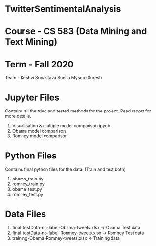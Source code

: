# TwitterSentimentalAnalysis
# Course - CS 583 (Data Mining and Text Mining)
# Term - Fall 2020

Team -
Keshvi Srivastava 
Sneha Mysore Suresh

# Jupyter Files

Contains all the tried and tested methods for the project. Read report for more details.

1. Visualisation & multiple model comparison.ipynb
2. Obama model comparison
3. Romney model comparison

# Python Files

Contains final python files for the data. (Train and test both)

1. obama_train.py
2. romney_train.py
3. obama_test.py
4. romney_test.py

# Data Files

1. final-testData-no-label-Obama-tweets.xlsx     -> Obama Test data
2. final-testData-no-label-Romney-tweets.xlsx    -> Romney Test data
3. training-Obama-Romney-tweets.xlsx             -> Training data
